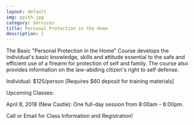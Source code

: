 ```yaml
---
layout: default
img: ppith.jpg
category: Services
title: Personal Protection in the Home
description: |
---
```

The Basic "Personal Protection in the Home" Course develops the individual's basic knowledge, skills and attitude essential to the safe and efficient use of a firearm for protection of self and family. The course also provides information on the law-abiding citizen's right to self defense.


Individual: $125/person [Requires $60 deposit for training materials]

Upcoming Classes:

April 8, 2018 (New Castle):  One full-day session from 8:00am - 6:00pm.

Call or Email for Class Information and Registration!

